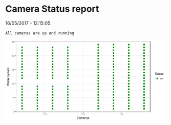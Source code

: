 Camera Status report
================
16/05/2017 - 12:15:05

    All cameras are up and running

![](camreport_files/figure-markdown_github/unnamed-chunk-2-1.png)
